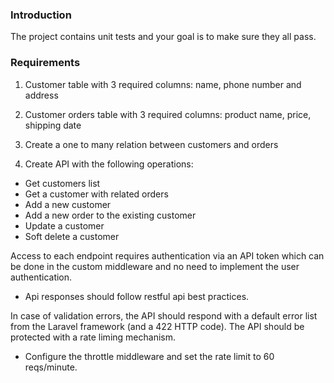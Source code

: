 ### Introduction
The project contains unit tests and your goal is to make sure they all pass.

### Requirements
1. Customer table with 3 required columns:
name, phone number and address

2. Customer orders table with 3 required columns:
product name, price, shipping date

3. Create a one to many relation between customers and orders

4. Create API with the following operations:
* Get customers list
* Get a customer with related orders
* Add a new customer
* Add a new order to the existing customer
* Update a customer
* Soft delete a customer


Access to each endpoint requires authentication via an API token which can be done in the custom middleware and no need to implement the user authentication.
* Api responses should follow restful api best practices.

In case of validation errors, the API should respond with a default error list from the Laravel framework (and a 422 HTTP code). The API should be protected with a rate liming mechanism.
* Configure the throttle middleware and set the rate limit to 60 reqs/minute.
